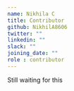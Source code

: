 ```yaml
---
name: Nikhila C
title: Contributor
github: NikhilA8606
twitter: ""
linkedin: ""
slack: ""
joining_date: ""
role : contributor
---
```


Still waiting for this
